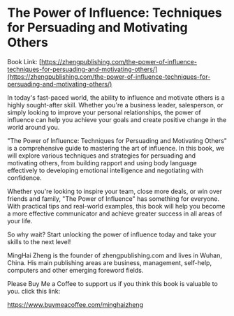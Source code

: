 # The Power of Influence: Techniques for Persuading and Motivating Others

Book Link: [https://zhengpublishing.com/the-power-of-influence-techniques-for-persuading-and-motivating-others/](https://zhengpublishing.com/the-power-of-influence-techniques-for-persuading-and-motivating-others/)

In today's fast-paced world, the ability to influence and motivate others is a highly sought-after skill. Whether you're a business leader, salesperson, or simply looking to improve your personal relationships, the power of influence can help you achieve your goals and create positive change in the world around you.

"The Power of Influence: Techniques for Persuading and Motivating Others" is a comprehensive guide to mastering the art of influence. In this book, we will explore various techniques and strategies for persuading and motivating others, from building rapport and using body language effectively to developing emotional intelligence and negotiating with confidence.

Whether you're looking to inspire your team, close more deals, or win over friends and family, "The Power of Influence" has something for everyone. With practical tips and real-world examples, this book will help you become a more effective communicator and achieve greater success in all areas of your life.

So why wait? Start unlocking the power of influence today and take your skills to the next level!

MingHai Zheng is the founder of zhengpublishing.com and lives in Wuhan, China. His main publishing areas are business, management, self-help, computers and other emerging foreword fields.

Please Buy Me a Coffee to support us if you think this book is valuable to you. click this link:

https://www.buymeacoffee.com/minghaizheng
